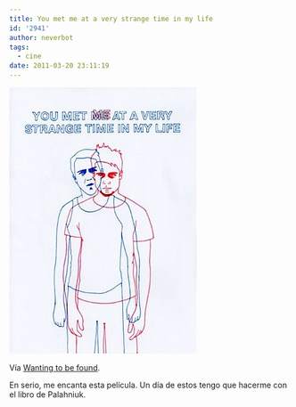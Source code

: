 ```yaml
---
title: You met me at a very strange time in my life
id: '2941'
author: neverbot
tags:
  - cine
date: 2011-03-20 23:11:19
---
```


![201103202307.jpg](./you-met-me-at-a-very-strange-time-in-my-life/201103202307.jpg)

Vía [Wanting to be found](http://wantingtobefound.tumblr.com/post/1149238415).

En serio, me encanta esta película. Un día de estos tengo que hacerme con el libro de Palahniuk.